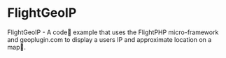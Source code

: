 # FlightGeoIP
FlightGeoIP - A code example that uses the FlightPHP micro-framework and geoplugin.com to display a users IP and approximate location on a map.
